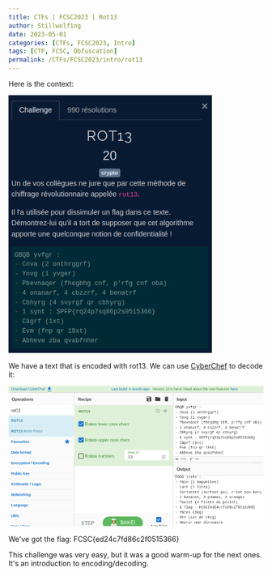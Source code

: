 ```yaml
---
title: CTFs | FCSC2023 | Rot13
author: Stillwolfing
date: 2023-05-01
categories: [CTFs, FCSC2023, Intro]
tags: [CTF, FCSC, Obfuscation]
permalink: /CTFs/FCSC2023/intro/rot13
---
```


Here is the context:

![context](/assets/img/CTFs/FCSC2023/Intro/rot13/context.png)

We have a text that is encoded with rot13. We can use [CyberChef](https://gchq.github.io/CyberChef/) to decode it:

![cyberchef](/assets/img/CTFs/FCSC2023/Intro/rot13/cyberchef.png)

We've got the flag: FCSC{ed24c7fd86c2f0515366}

This challenge was very easy, but it was a good warm-up for the next ones. It's an introduction to encoding/decoding.
